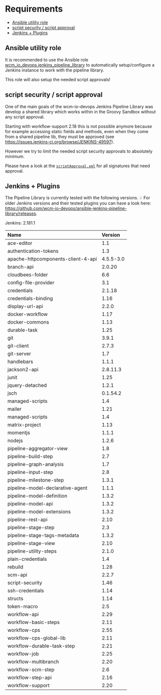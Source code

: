 # Requirements

* [Ansible utility role](#ansible-utility-role)
* [script security / script approval](#script-security--script-approval)
* [Jenkins + Plugins](#jenkins--plugins)

## Ansible utility role

It is recommended to use the Ansible role
[wcm_io_devops.jenkins_pipeline_library](https://github.com/wcm-io-devops/ansible-jenkins-pipeline-library)
to automatically setup/configure a Jenkins instance to work with the
pipeline library.

This role will also setup the needed script approvals!

## script security / script approval

One of the main goals of the wcm-io-devops Jenkins Pipeline Library was
develop a shared library which works within in the Groovy Sandbox
without any script approval.

Starting with workflow-support 2.18 this is not possible anymore because
for example accessing static fields and methods, even when they come
from a shared pipeline lib, they must be approved (see
https://issues.jenkins-ci.org/browse/JENKINS-49597).

However we try to limit the needed script security approvals to
absolutely minimum.

Please have a look at the
[`scriptApproval.xml`](assets/requirements/scriptApproval.xml) for all
signatures that need approval.

## Jenkins + Plugins

The Pipeline Library is currently tested with the following versions.
:bulb: For older Jenkins versions and their tested plugins you can have
a look here:
https://github.com/wcm-io-devops/ansible-jenkins-pipeline-library/releases.

Jenkins: 2.181.1

| Name                               | Version   |
|:-----------------------------------|:----------|
| ace-editor                         | 1.1       |
| authentication-tokens              | 1.3       |
| apache-httpcomponents-client-4-api | 4.5.5-3.0 |
| branch-api                         | 2.0.20    |
| cloudbees-folder                   | 6.6       |
| config-file-provider               | 3.1       |
| credentials                        | 2.1.18    |
| credentials-binding                | 1.16      |
| display-url-api                    | 2.2.0     |
| docker-workflow                    | 1.17      |
| docker-commons                     | 1.13      |
| durable-task                       | 1.25      |
| git                                | 3.9.1     |
| git-client                         | 2.7.3     |
| git-server                         | 1.7       |
| handlebars                         | 1.1.1     |
| jackson2-api                       | 2.8.11.3  |
| junit                              | 1.25      |
| jquery-detached                    | 1.2.1     |
| jsch                               | 0.1.54.2  |
| managed-scripts                    | 1.4       |
| mailer                             | 1.21      |
| managed-scripts                    | 1.4       |
| matrix-project                     | 1.13      |
| momentjs                           | 1.1.1     |
| nodejs                             | 1.2.6     |
| pipeline-aggregator-view           | 1.8       |
| pipeline-build-step                | 2.7       |
| pipeline-graph-analysis            | 1.7       |
| pipeline-input-step                | 2.8       |
| pipeline-milestone-step            | 1.3.1     |
| pipeline-model-declarative-agent   | 1.1.1     |
| pipeline-model-definition          | 1.3.2     |
| pipeline-model-api                 | 1.3.2     |
| pipeline-model-extensions          | 1.3.2     |
| pipeline-rest-api                  | 2.10      |
| pipeline-stage-step                | 2.3       |
| pipeline-stage-tags-metadata       | 1.3.2     |
| pipeline-stage-view                | 2.10      |
| pipeline-utility-steps             | 2.1.0     |
| plain-credentials                  | 1.4       |
| rebuild                            | 1.28      |
| scm-api                            | 2.2.7     |
| script-security                    | 1.46      |
| ssh-credentials                    | 1.14      |
| structs                            | 1.14      |
| token-macro                        | 2.5       |
| workflow-api                       | 2.29      |
| workflow-basic-steps               | 2.11      |
| workflow-cps                       | 2.55      |
| workflow-cps-global-lib            | 2.11      |
| workflow-durable-task-step         | 2.21      |
| workflow-job                       | 2.25      |
| workflow-multibranch               | 2.20      |
| workflow-scm-step                  | 2.6       |
| workflow-step-api                  | 2.16      |
| workflow-support                   | 2.20      |
